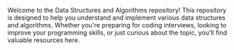 Welcome to the Data Structures and Algorithms repository! This repository is designed to help you understand and implement various data structures and algorithms. Whether you're preparing for coding interviews, looking to improve your programming skills, or just curious about the topic, you'll find valuable resources here.
